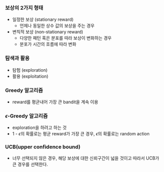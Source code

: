 ### 보상의 2가지 형태
- 일정한 보상 (stationary reward)
  - 언제나 동일한 상수 값의 보상을 주는 경우
- 변칙적 보상 (non-stationary reward)
  - 다양한 패턴 혹은 분포를 따라 보상이 변화하는 경우
  - 분포가 시간의 흐름에 따라 변화

### 탐색과 활용
- 탐험 (exploration)
- 활용 (exploitation)

### Greedy 알고리즘
- reward를 평균내어 가장 큰 bandit을 계속 이용

### $\epsilon$-Greedy 알고리즘
- exploration을 하려고 하는 것
- 1 - $\epsilon$의 확률로는 평균 reward가 가장 큰 경우, $\epsilon$의 확률로는 random action

### UCB(upper confidence bound)
- 너무 선택되지 않은 경우, 해당 보상에 대한 신뢰구간이 넓을 것이고 따라서 UCB가 큰 경우를 선택한다.